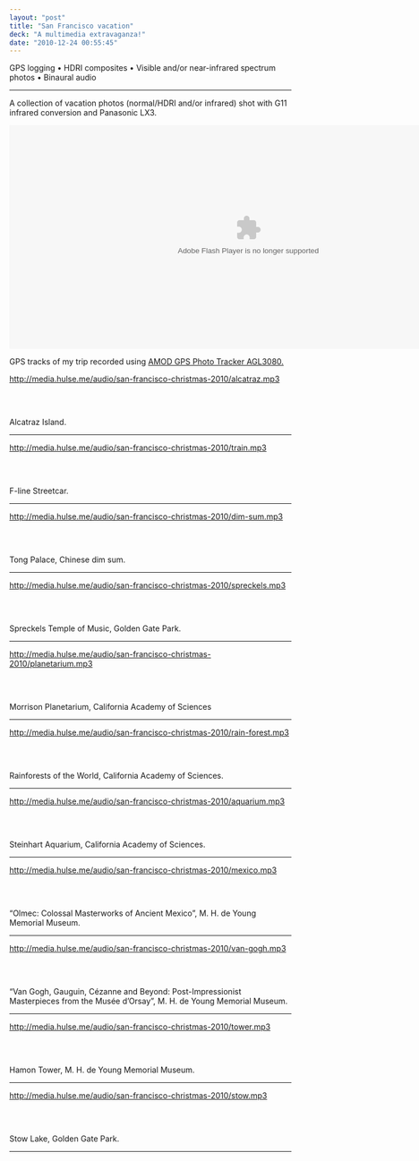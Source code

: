 ```yaml
---
layout: "post"
title: "San Francisco vacation"
deck: "A multimedia extravaganza!"
date: "2010-12-24 00:55:45"
---
```


GPS logging • HDRI composites • Visible and/or near-infrared spectrum photos • Binaural audio

---

<div id="ssp_297"></div>
A collection of vacation photos (normal/HDRI and/or infrared) shot with G11 infrared conversion and Panasonic LX3.

<object width="854" height="400" codebase="http://fpdownload.macromedia.com/get/flashplayer/current/swflash.cab"><param name="movie" value="http://www.everytrail.com/swf/widget.swf"/><param name="FlashVars" value="units=english&mode=1&key=ABQIAAAA_7wvFEi7gGngCZrOfos63hSN1xyBy-BzBD--25ZLXpVi3GfbehTQlZCXdpUFII2A5CGeExVTCyX1ow&tripId=921054&stats=on&startLat=44.559353333&startLon=-123.279591667&mapType=Satellite&"><embed type="application/x-shockwave-flash" src="http://www.everytrail.com/swf/widget.swf" quality="high" width="854" height="400" FlashVars="units=english&mode=1&key=ABQIAAAA_7wvFEi7gGngCZrOfos63hSN1xyBy-BzBD--25ZLXpVi3GfbehTQlZCXdpUFII2A5CGeExVTCyX1ow&tripId=921054&stats=on&startLat=44.559353333&startLon=-123.279591667&mapType=Satellite&" play="true"  quality="high"  pluginspage="http://www.adobe.com/go/getflashplayer"></embed></object>
<script type="text/javascript" src="http://www.everytrail.com/trip/widgetimpression?trip_id=921054"></script>
<div class="description">
<p>GPS tracks of my trip recorded using <a href="http://www.amod.com.tw/Product/product_more.asp?vrlShohLe7iBxJO2wrpSmKWodZm2ybZ1obS8uLqHgKW9wMmEdamHtriAusd">AMOD GPS Photo Tracker AGL3080.</a></p>
</div>




http://media.hulse.me/audio/san-francisco-christmas-2010/alcatraz.mp3
<div class="wrap">
<div class="loader" style="height:32px;width:854px;">
<div id="audio_299"></div>
</div>
<div class="description">
<p>Alcatraz Island.</p>
</div>
</div>
<hr>










http://media.hulse.me/audio/san-francisco-christmas-2010/train.mp3
<div class="wrap">
<div class="loader" style="height:32px;width:854px;">
<div id="audio_300"></div>
</div>
<div class="description">
<p>F-line Streetcar.</p>
</div>
</div>
<hr>










http://media.hulse.me/audio/san-francisco-christmas-2010/dim-sum.mp3
<div class="wrap">
<div class="loader" style="height:32px;width:854px;">
<div id="audio_301"></div>
</div>
<div class="description">
<p>Tong Palace, Chinese dim sum.</p>
</div>
</div>
<hr>










http://media.hulse.me/audio/san-francisco-christmas-2010/spreckels.mp3
<div class="wrap">
<div class="loader" style="height:32px;width:854px;">
<div id="audio_302"></div>
</div>
<div class="description">
<p>Spreckels Temple of Music, Golden Gate Park.</p>
</div>
</div>
<hr>










http://media.hulse.me/audio/san-francisco-christmas-2010/planetarium.mp3
<div class="wrap">
<div class="loader" style="height:32px;width:854px;">
<div id="audio_303"></div>
</div>
<div class="description">
<p>Morrison Planetarium, California Academy of Sciences</p>
</div>
</div>
<hr>










http://media.hulse.me/audio/san-francisco-christmas-2010/rain-forest.mp3
<div class="wrap">
<div class="loader" style="height:32px;width:854px;">
<div id="audio_304"></div>
</div>
<div class="description">
<p>Rainforests of the World, California Academy of Sciences.</p>
</div>
</div>
<hr>










http://media.hulse.me/audio/san-francisco-christmas-2010/aquarium.mp3
<div class="wrap">
<div class="loader" style="height:32px;width:854px;">
<div id="audio_305"></div>
</div>
<div class="description">
<p>Steinhart Aquarium, California Academy of Sciences.</p>
</div>
</div>
<hr>










http://media.hulse.me/audio/san-francisco-christmas-2010/mexico.mp3
<div class="wrap">
<div class="loader" style="height:32px;width:854px;">
<div id="audio_306"></div>
</div>
<div class="description">
<p>&#8220;Olmec: Colossal Masterworks of Ancient Mexico&#8221;, M. H. de Young Memorial Museum.</p>
</div>
</div>
<hr>










http://media.hulse.me/audio/san-francisco-christmas-2010/van-gogh.mp3
<div class="wrap">
<div class="loader" style="height:32px;width:854px;">
<div id="audio_307"></div>
</div>
<div class="description">
<p>&#8220;Van Gogh, Gauguin, Cézanne and Beyond: Post-Impressionist Masterpieces from the Musée d’Orsay&#8221;, M. H. de Young Memorial Museum.</p>
</div>
</div>
<hr>










http://media.hulse.me/audio/san-francisco-christmas-2010/tower.mp3
<div class="wrap">
<div class="loader" style="height:32px;width:854px;">
<div id="audio_308"></div>
</div>
<div class="description">
<p>Hamon Tower, M. H. de Young Memorial Museum.</p>
</div>
</div>
<hr>










http://media.hulse.me/audio/san-francisco-christmas-2010/stow.mp3
<div class="wrap">
<div class="loader" style="height:32px;width:854px;">
<div id="audio_309"></div>
</div>
<div class="description">
<p>Stow Lake, Golden Gate Park.</p>
</div>
</div>
<hr>

